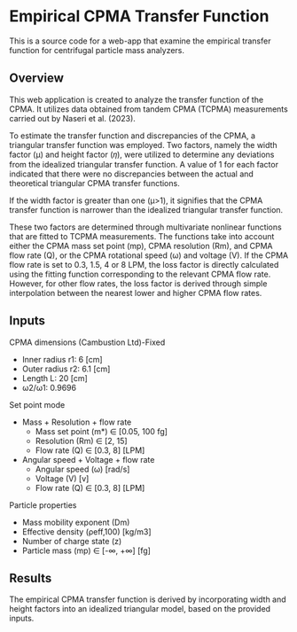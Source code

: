 # Empirical CPMA Transfer Function
This is a source code for a web-app that examine the empirical transfer function for centrifugal particle mass analyzers.


## Overview
This web application is created to analyze the transfer function of the CPMA. It utilizes data obtained from tandem CPMA (TCPMA) measurements carried out by Naseri et al. (2023).

To estimate the transfer function and discrepancies of the CPMA, a triangular transfer function was employed. Two factors, namely the width factor (μ) and height factor (𝜂), were utilized to determine any deviations from the idealized triangular transfer function. A value of 1 for each factor indicated that there were no discrepancies between the actual and theoretical triangular CPMA transfer functions.

If the width factor is greater than one (μ>1), it signifies that the CPMA transfer function is narrower than the idealized triangular transfer function.

These two factors are determined through multivariate nonlinear functions that are fitted to TCPMA measurements. The functions take into account either the CPMA mass set point (mp), CPMA resolution (Rm), and CPMA flow rate (Q), or the CPMA rotational speed (ω) and voltage (V). If the CPMA flow rate is set to 0.3, 1.5, 4 or 8 LPM, the loss factor is directly calculated using the fitting function corresponding to the relevant CPMA flow rate. However, for other flow rates, the loss factor is derived through simple interpolation between the nearest lower and higher CPMA flow rates.

## Inputs

CPMA dimensions (Cambustion Ltd)-Fixed
- Inner radius r1: 6 [cm]
- Outer radius r2: 6.1 [cm]
- Length L: 20 [cm]
- ω2/ω1: 0.9696


Set point mode
- Mass + Resolution + flow rate
    - Mass set point (m*) ∈ [0.05, 100 fg]
    - Resolution (Rm) ∈ [2, 15]
    - Flow rate (Q) ∈ [0.3, 8] [LPM]
- Angular speed + Voltage + flow rate
    - Angular speed (ω) [rad/s]
    - Voltage (V) [v]
    - Flow rate (Q) ∈ [0.3, 8] [LPM]


Particle properties
- Mass mobility exponent (Dm)
- Effective density (ρeff,100) [kg/m3]
- Number of charge state (z)
- Particle mass (mp) ∈ [-∞, +∞] [fg]

## Results
The empirical CPMA transfer function is derived by incorporating width and height factors into an idealized triangular model, based on the provided inputs.
